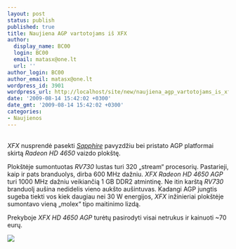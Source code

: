 ```yaml
---
layout: post
status: publish
published: true
title: Naujiena AGP vartotojams iš XFX
author:
  display_name: BC00
  login: BC00
  email: matasx@one.lt
  url: ''
author_login: BC00
author_email: matasx@one.lt
wordpress_id: 3901
wordpress_url: http://localhost/site/new/naujiena_agp_vartotojams_is_xfx/
date: '2009-08-14 15:42:02 +0300'
date_gmt: '2009-08-14 15:42:02 +0300'
categories:
- Naujienos
---
```

<p>
<br /><i>XFX</i> nusprendė pasekti <a class="ns" href="http://www.technews.lt/naujiena/n/a/sapphire_neuzmirsta_agp_vartotoju.html"><i>Sapphire</i></a> pavyzdžiu bei pristato AGP platformai skirtą <i>Radeon HD 4650</i> vaizdo plokštę.</p>
<p>Plokštėje sumontuotas <i>RV730</i> lustas turi 320 „stream“ procesorių. Pastarieji, kaip ir pats branduolys, dirba 600 MHz dažniu. <i>XFX Radeon HD 4650 AGP</i> turi 1000 MHz dažniu veikiančią 1 GB DDR2 atmintinę. Ne itin karštą <i>RV730</i> branduolį aušina nedidelis vieno aukšto aušintuvas. Kadangi AGP jungtis sugeba tiekti vos kiek daugiau nei 30 W energijos, <i>XFX</i> inžinieriai plokštėje sumontavo vieną „molex“ tipo maitinimo lizdą. </p>
<p>Prekyboje <i>XFX HD 4650 AGP</i> turėtų pasirodyti visai netrukus ir kainuoti ~70 eurų.</p>
<p><img src="http://www.fudzilla.com/images/stories/2009/August/General%20News/xfx_hd4650agp_1.jpg" /></p>
